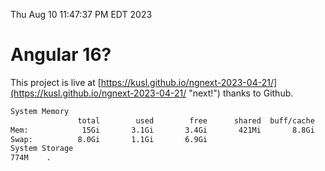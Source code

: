 Thu Aug 10 11:47:37 PM EDT 2023

# Angular 16?


This project is live at [https://kusl.github.io/ngnext-2023-04-21/](https://kusl.github.io/ngnext-2023-04-21/ "next!") thanks to Github.

```bash
System Memory
               total        used        free      shared  buff/cache   available
Mem:            15Gi       3.1Gi       3.4Gi       421Mi       8.8Gi        11Gi
Swap:          8.0Gi       1.1Gi       6.9Gi
System Storage
774M	.
```
